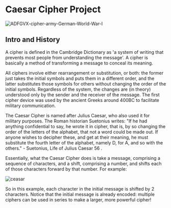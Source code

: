 # Caesar Cipher Project

![ADFGVX-cipher-army-German-World-War-I](https://user-images.githubusercontent.com/67468718/103180179-275a3300-4848-11eb-8221-33f1906452c5.jpg)

## Intro and History

A cipher is defined in the Cambridge Dictionary as 'a system of writing that prevents most people from understanding the message'. A cipher is basically a method of transforming a message to conceal its meaning.

All ciphers involve either rearrangement or substitution, or both: the former just takes the initial symbols and puts them in a different order, and the latter substitutes those symbols for others without changing the order of the initial symbols. Regardless of the system, the changes are (in theory) understood only by the sender and the receiver of the message. The first cipher device was used by the ancient Greeks around 400BC to facilitate military communication.

The Caesar Cipher is named after Julius Caesar, who also used it for military purposes. The Roman historian Suetonius writes: "If he had anything confidential to say, he wrote it in cipher, that is, by so changing the order of the letters of the alphabet, that not a word could be made out. If anyone wishes to decipher these, and get at their meaning, he must substitute the fourth letter of the alphabet, namely D, for A, and so with the others." - Suetonius, Life of Julius Caesar 56 .

Essentially, what the Caesar Cipher does is take a message, comprising a sequence of characters, and a shift, comprising a number, and shifts each of those characters forward by that number. For example:

![ceasar](https://user-images.githubusercontent.com/67468718/103180215-8b7cf700-4848-11eb-8191-1ffaae89ebdf.JPG)

So in this example, each character in the initial message is shifted by 2 characters. Notice that the initial message is already encoded: multiple ciphers can be used in series to make a larger, more powerful cipher!

